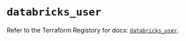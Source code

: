 # `databricks_user`

Refer to the Terraform Registory for docs: [`databricks_user`](https://registry.terraform.io/providers/databricks/databricks/1.23.0/docs/resources/user).
